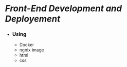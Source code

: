 # *Front-End Development and Deployement* #
* ### Using ###
    * Docker
    * ngnix image
    * html
    * css

